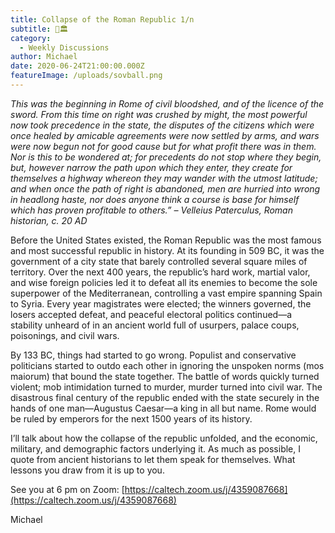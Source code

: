 ```yaml
---
title: Collapse of the Roman Republic 1/n
subtitle: 🦅🏛️
category:
  - Weekly Discussions
author: Michael
date: 2020-06-24T21:00:00.000Z
featureImage: /uploads/sovball.png
---
```

*This was the beginning in Rome of civil bloodshed, and of the licence of the sword. From this time on right was crushed by might, the most powerful now took precedence in the state, the disputes of the citizens which were once healed by amicable agreements were now settled by arms, and wars were now begun not for good cause but for what profit there was in them. Nor is this to be wondered at; for precedents do not stop where they begin, but, however narrow the path upon which they enter, they create for themselves a highway whereon they may wander with the utmost latitude; and when once the path of right is abandoned, men are hurried into wrong in headlong haste, nor does anyone think a course is base for himself which has proven profitable to others.” – Velleius Paterculus, Roman historian, c. 20 AD*



Before the United States existed, the Roman Republic was the most famous and most successful republic in history. At its founding in 509 BC, it was the government of a city state that barely controlled several square miles of territory. Over the next 400 years, the republic’s hard work, martial valor, and wise foreign policies led it to defeat all its enemies to become the sole superpower of the Mediterranean, controlling a vast empire spanning Spain to Syria. Every year magistrates were elected; the winners governed, the losers accepted defeat, and peaceful electoral politics continued—a stability unheard of in an ancient world full of usurpers, palace coups, poisonings, and civil wars.



By 133 BC, things had started to go wrong. Populist and conservative politicians started to outdo each other in ignoring the unspoken norms (mos maiorum) that bound the state together. The battle of words quickly turned violent; mob intimidation turned to murder, murder turned into civil war. The disastrous final century of the republic ended with the state securely in the hands of one man—Augustus Caesar—a king in all but name. Rome would be ruled by emperors for the next 1500 years of its history.



I’ll talk about how the collapse of the republic unfolded, and the economic, military, and demographic factors underlying it. As much as possible, I quote from ancient historians to let them speak for themselves. What lessons you draw from it is up to you.





See you at 6 pm on Zoom: [https://caltech.zoom.us/​j/4359087668](https://caltech.zoom.us/j/4359087668)





Michael